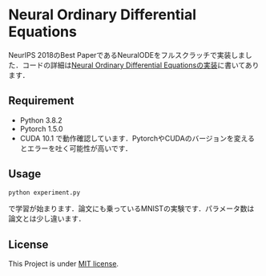 # Neural Ordinary Differential Equations
NeurIPS 2018のBest PaperであるNeuralODEをフルスクラッチで実装しました．コードの詳細は[Neural Ordinary Differential Equationsの実装]()に書いてあります．

## Requirement
- Python 3.8.2
- Pytorch 1.5.0
- CUDA 10.1
で動作確認しています．PytorchやCUDAのバージョンを変えるとエラーを吐く可能性が高いです．

## Usage
```bash
python experiment.py
```
で学習が始まります．論文にも乗っているMNISTの実験です．パラメータ数は論文とは少し違います．

## License
This Project is under [MIT license](https://en.wikipedia.org/wiki/MIT_License).
